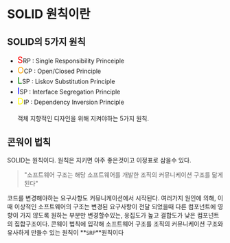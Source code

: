 # SOLID 원칙이란
## **SOLID의 5가지 원칙**
* <span style="color:red;font-size:15pt">S</span>RP : Single Responsibility Princeiple
* <span style="color:orange;font-size:15pt">O</span>CP : Open/Closed Principle
* <span style="color:green;font-size:15pt">L</span>SP : Liskov Substitution Principle
* <span style="color:blue;font-size:15pt">I</span>SP : Interface Segregation Principle
* <span style="color:yellow;font-size:15pt">D</span>IP : Dependency Inversion Principle
<br><br>
객체 지향적인 디자인을 위해 지켜야하는 5가지 원칙.

## **콘워이 법칙**
SOLID는 원칙이다. 원칙은 지키면 아주 좋은것이고 이정표로 삼을수 있다.  
> "소프트웨어 구조는 해당 소프트웨어를 개발한 조직의 커뮤니케이션 구조를 닮게 된다"

코드를 변경해야하는 요구사항도 커뮤니케이션에서 시작된다. 여러가지 원인에 의해, 이때 이상적인 소프트웨어의 구조는 변경된 요구사항이 전달 되었을때 다른 컴포넌트에 영향이 가지 않도록 원하는 부분만 변경할수있는, 응집도가 높고 결합도가 낮은 컴포넌트의 집합구조이다. 콘웨이 법칙에 입각해 소프트웨어 구조를 조직의 커뮤니케이션 구조와 유사하게 만들수 있는 원칙이 **`SRP`**원칙이다








